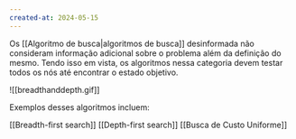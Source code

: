```yaml
---
created-at: 2024-05-15
---
```


Os [[Algoritmo de busca|algoritmos de busca]] desinformada não consideram informação adicional sobre o problema além da definição do mesmo. Tendo isso em vista, os algoritmos nessa categoria devem testar todos os nós até encontrar o estado objetivo.

![[breadthanddepth.gif]]

Exemplos desses algoritmos incluem:

[[Breadth-first search]]
[[Depth-first search]]
[[Busca de Custo Uniforme]]
